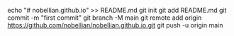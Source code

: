 echo "# nobellian.github.io" >> README.md
git init
git add README.md
git commit -m "first commit"
git branch -M main
git remote add origin https://github.com/nobellian/nobellian.github.io.git
git push -u origin main
